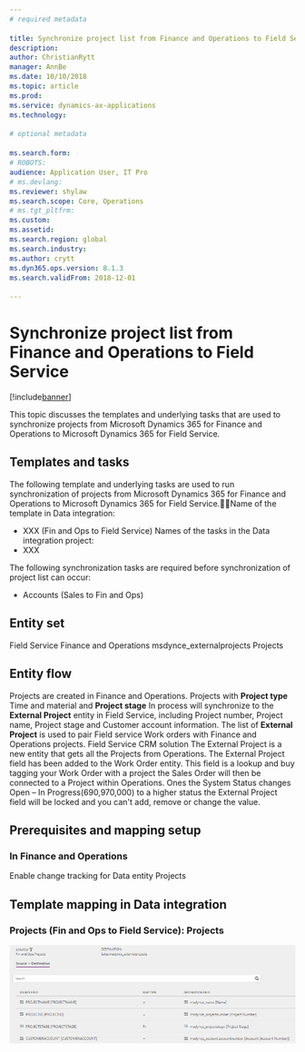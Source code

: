 ```yaml
---
# required metadata

title: Synchronize project list from Finance and Operations to Field Service
description: 
author: ChristianRytt
manager: AnnBe
ms.date: 10/10/2018
ms.topic: article
ms.prod: 
ms.service: dynamics-ax-applications
ms.technology: 

# optional metadata

ms.search.form: 
# ROBOTS: 
audience: Application User, IT Pro
# ms.devlang: 
ms.reviewer: shylaw
ms.search.scope: Core, Operations
# ms.tgt_pltfrm: 
ms.custom: 
ms.assetid: 
ms.search.region: global
ms.search.industry: 
ms.author: crytt
ms.dyn365.ops.version: 8.1.3 
ms.search.validFrom: 2018-12-01

---
```


# Synchronize project list from Finance and Operations to Field Service

[!include[banner](../includes/banner.md)]

This topic discusses the templates and underlying tasks that are used to synchronize projects from Microsoft Dynamics 365 for Finance and Operations to Microsoft Dynamics 365 for Field Service.

## Templates and tasks
The following template and underlying tasks are used to run synchronization of projects from Microsoft Dynamics 365 for Finance and Operations to Microsoft Dynamics 365 for Field Service.Name of the template in Data integration:
- XXX (Fin and Ops to Field Service)
Names of the tasks in the Data integration project:
- XXX

The following synchronization tasks are required before synchronization of project list can occur:
- Accounts (Sales to Fin and Ops) 

## Entity set
Field Service	Finance and Operations
msdynce_externalprojects	Projects

## Entity flow
Projects are created in Finance and Operations. Projects with **Project type** Time and material and **Project stage** In process will synchronize to the **External Project** entity in Field Service, including Project number, Project name, Project stage and Customer account information. The list of **External Project** is used to pair Field service Work orders with Finance and Operations projects.
Field Service CRM solution
The External Project is a new entity that gets all the Projects from Operations.
The External Project field has been added to the Work Order entity. This field is a lookup and buy tagging your Work Order with a project the Sales Order will then be connected to a Project within Operations. Ones the System Status changes Open – In Progress(690,970,000) to a higher status the External Project field will be locked and you can't add, remove or change the value.

## Prerequisites and mapping setup
### In Finance and Operations
Enable change tracking for Data entity Projects

## Template mapping in Data integration


### Projects (Fin and Ops to Field Service): Projects

[![Template mapping in Data integration](./media/FSProject1.png)](./media/FSProject1.png)
